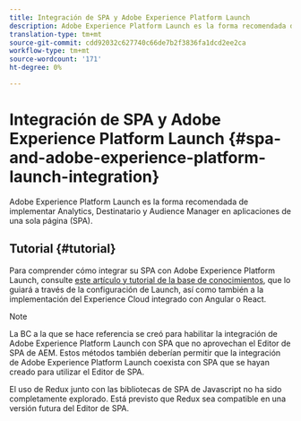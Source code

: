 ```yaml
---
title: Integración de SPA y Adobe Experience Platform Launch
description: Adobe Experience Platform Launch es la forma recomendada de implementar Analytics, Destinatario y Audience Manager en SPA.
translation-type: tm+mt
source-git-commit: cdd92032c627740c66de7b2f3836fa1dcd2ee2ca
workflow-type: tm+mt
source-wordcount: '171'
ht-degree: 0%

---
```



# Integración de SPA y Adobe Experience Platform Launch {#spa-and-adobe-experience-platform-launch-integration}

Adobe Experience Platform Launch es la forma recomendada de implementar Analytics, Destinatario y Audience Manager en aplicaciones de una sola página (SPA).

## Tutorial {#tutorial}

Para comprender cómo integrar su SPA con Adobe Experience Platform Launch, consulte [este artículo y tutorial de la base de conocimientos](https://helpx.adobe.com/experience-manager/kt/integration/using/launch-reference-architecture-SPA-tutorial-implement.html), que lo guiará a través de la configuración de Launch, así como también a la implementación del Experience Cloud integrado con Angular o React.

>[!NOTE]
>
>La BC a la que se hace referencia se creó para habilitar la integración de Adobe Experience Platform Launch con SPA que no aprovechan el Editor de SPA de AEM. Estos métodos también deberían permitir que la integración de Adobe Experience Platform Launch coexista con SPA que se hayan creado para utilizar el Editor de SPA.
>
>El uso de Redux junto con las bibliotecas de SPA de Javascript no ha sido completamente explorado. Está previsto que Redux sea compatible en una versión futura del Editor de SPA.
